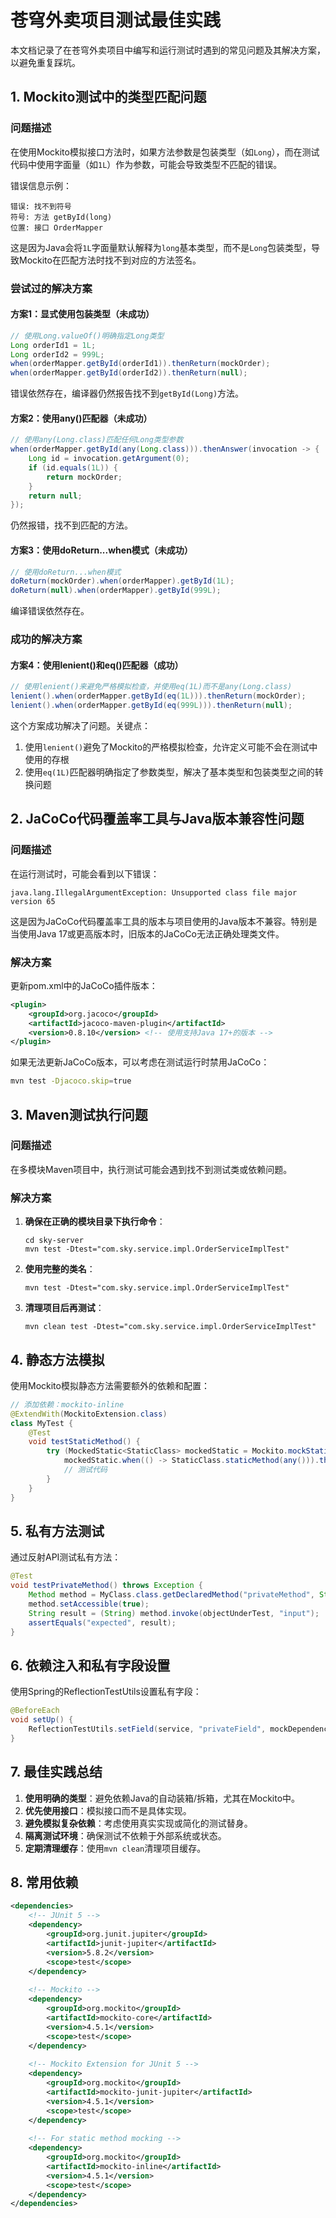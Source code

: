 # 苍穹外卖项目测试最佳实践

本文档记录了在苍穹外卖项目中编写和运行测试时遇到的常见问题及其解决方案，以避免重复踩坑。

## 1. Mockito测试中的类型匹配问题

### 问题描述

在使用Mockito模拟接口方法时，如果方法参数是包装类型（如`Long`），而在测试代码中使用字面量（如`1L`）作为参数，可能会导致类型不匹配的错误。

错误信息示例：
```
错误: 找不到符号
符号: 方法 getById(long)
位置: 接口 OrderMapper
```

这是因为Java会将`1L`字面量默认解释为`long`基本类型，而不是`Long`包装类型，导致Mockito在匹配方法时找不到对应的方法签名。

### 尝试过的解决方案

#### 方案1：显式使用包装类型（未成功）

```java
// 使用Long.valueOf()明确指定Long类型
Long orderId1 = 1L;
Long orderId2 = 999L;
when(orderMapper.getById(orderId1)).thenReturn(mockOrder);
when(orderMapper.getById(orderId2)).thenReturn(null);
```

错误依然存在，编译器仍然报告找不到`getById(Long)`方法。

#### 方案2：使用any()匹配器（未成功）

```java
// 使用any(Long.class)匹配任何Long类型参数
when(orderMapper.getById(any(Long.class))).thenAnswer(invocation -> {
    Long id = invocation.getArgument(0);
    if (id.equals(1L)) {
        return mockOrder;
    }
    return null;
});
```

仍然报错，找不到匹配的方法。

#### 方案3：使用doReturn...when模式（未成功）

```java
// 使用doReturn...when模式
doReturn(mockOrder).when(orderMapper).getById(1L);
doReturn(null).when(orderMapper).getById(999L);
```

编译错误依然存在。

### 成功的解决方案

#### 方案4：使用lenient()和eq()匹配器（成功）

```java
// 使用lenient()来避免严格模拟检查，并使用eq(1L)而不是any(Long.class)
lenient().when(orderMapper.getById(eq(1L))).thenReturn(mockOrder);
lenient().when(orderMapper.getById(eq(999L))).thenReturn(null);
```

这个方案成功解决了问题。关键点：
1. 使用`lenient()`避免了Mockito的严格模拟检查，允许定义可能不会在测试中使用的存根
2. 使用`eq(1L)`匹配器明确指定了参数类型，解决了基本类型和包装类型之间的转换问题

## 2. JaCoCo代码覆盖率工具与Java版本兼容性问题

### 问题描述

在运行测试时，可能会看到以下错误：

```
java.lang.IllegalArgumentException: Unsupported class file major version 65
```

这是因为JaCoCo代码覆盖率工具的版本与项目使用的Java版本不兼容。特别是当使用Java 17或更高版本时，旧版本的JaCoCo无法正确处理类文件。

### 解决方案

更新pom.xml中的JaCoCo插件版本：

```xml
<plugin>
    <groupId>org.jacoco</groupId>
    <artifactId>jacoco-maven-plugin</artifactId>
    <version>0.8.10</version> <!-- 使用支持Java 17+的版本 -->
</plugin>
```

如果无法更新JaCoCo版本，可以考虑在测试运行时禁用JaCoCo：

```bash
mvn test -Djacoco.skip=true
```

## 3. Maven测试执行问题

### 问题描述

在多模块Maven项目中，执行测试可能会遇到找不到测试类或依赖问题。

### 解决方案

1. **确保在正确的模块目录下执行命令**：
   ```
   cd sky-server
   mvn test -Dtest="com.sky.service.impl.OrderServiceImplTest"
   ```

2. **使用完整的类名**：
   ```
   mvn test -Dtest="com.sky.service.impl.OrderServiceImplTest"
   ```

3. **清理项目后再测试**：
   ```
   mvn clean test -Dtest="com.sky.service.impl.OrderServiceImplTest"
   ```

## 4. 静态方法模拟

使用Mockito模拟静态方法需要额外的依赖和配置：

```java
// 添加依赖：mockito-inline
@ExtendWith(MockitoExtension.class)
class MyTest {
    @Test
    void testStaticMethod() {
        try (MockedStatic<StaticClass> mockedStatic = Mockito.mockStatic(StaticClass.class)) {
            mockedStatic.when(() -> StaticClass.staticMethod(any())).thenReturn("mocked");
            // 测试代码
        }
    }
}
```

## 5. 私有方法测试

通过反射API测试私有方法：

```java
@Test
void testPrivateMethod() throws Exception {
    Method method = MyClass.class.getDeclaredMethod("privateMethod", String.class);
    method.setAccessible(true);
    String result = (String) method.invoke(objectUnderTest, "input");
    assertEquals("expected", result);
}
```

## 6. 依赖注入和私有字段设置

使用Spring的ReflectionTestUtils设置私有字段：

```java
@BeforeEach
void setUp() {
    ReflectionTestUtils.setField(service, "privateField", mockDependency);
}
```

## 7. 最佳实践总结

1. **使用明确的类型**：避免依赖Java的自动装箱/拆箱，尤其在Mockito中。
2. **优先使用接口**：模拟接口而不是具体实现。
3. **避免模拟复杂依赖**：考虑使用真实实现或简化的测试替身。
4. **隔离测试环境**：确保测试不依赖于外部系统或状态。
5. **定期清理缓存**：使用`mvn clean`清理项目缓存。

## 8. 常用依赖

```xml
<dependencies>
    <!-- JUnit 5 -->
    <dependency>
        <groupId>org.junit.jupiter</groupId>
        <artifactId>junit-jupiter</artifactId>
        <version>5.8.2</version>
        <scope>test</scope>
    </dependency>
    
    <!-- Mockito -->
    <dependency>
        <groupId>org.mockito</groupId>
        <artifactId>mockito-core</artifactId>
        <version>4.5.1</version>
        <scope>test</scope>
    </dependency>
    
    <!-- Mockito Extension for JUnit 5 -->
    <dependency>
        <groupId>org.mockito</groupId>
        <artifactId>mockito-junit-jupiter</artifactId>
        <version>4.5.1</version>
        <scope>test</scope>
    </dependency>
    
    <!-- For static method mocking -->
    <dependency>
        <groupId>org.mockito</groupId>
        <artifactId>mockito-inline</artifactId>
        <version>4.5.1</version>
        <scope>test</scope>
    </dependency>
</dependencies>
``` 